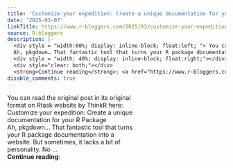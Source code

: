 ```yaml
---
title: 'Customize your expedition: Create a unique documentation for your R Package'
date: '2025-03-07'
linkTitle: https://www.r-bloggers.com/2025/03/customize-your-expedition-create-a-unique-documentation-for-your-r-package/
source: R-bloggers
description: |-
  <div style = "width:60%; display: inline-block; float:left; "> You can read the original post in its original format on Rtask website by ThinkR here: Customize your expedition: Create a unique documentation for your R Package<br />
  Ah, pkgdown… That fantastic tool that turns your R package documentation into a website. But sometimes, it lacks a bit of personality. No ...</div>
  <div style = "width: 40%; display: inline-block; float:right;"></div>
  <div style="clear: both;"></div>
  <strong>Continue reading</strong>: <a href="https://www.r-bloggers.com/2025/03/customize-your-expedition-create-a-unique ...
disable_comments: true
---
```

<div style = "width:60%; display: inline-block; float:left; "> You can read the original post in its original format on Rtask website by ThinkR here: Customize your expedition: Create a unique documentation for your R Package<br />
Ah, pkgdown… That fantastic tool that turns your R package documentation into a website. But sometimes, it lacks a bit of personality. No ...</div>
<div style = "width: 40%; display: inline-block; float:right;"></div>
<div style="clear: both;"></div>
<strong>Continue reading</strong>: <a href="https://www.r-bloggers.com/2025/03/customize-your-expedition-create-a-unique ...